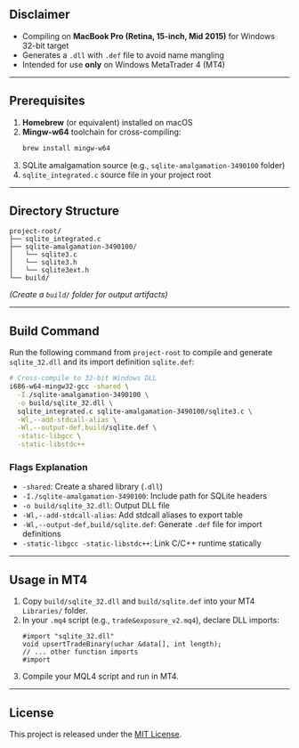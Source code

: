 ## Disclaimer

- Compiling on **MacBook Pro (Retina, 15-inch, Mid 2015)** for Windows 32-bit target
- Generates a `.dll` with `.def` file to avoid name mangling
- Intended for use **only** on Windows MetaTrader 4 (MT4)

---

## Prerequisites

1. **Homebrew** (or equivalent) installed on macOS
2. **Mingw-w64** toolchain for cross-compiling:
   ```sh
   brew install mingw-w64
   ```
3. SQLite amalgamation source (e.g., `sqlite-amalgamation-3490100` folder)
4. `sqlite_integrated.c` source file in your project root

---

## Directory Structure

```text
project-root/
├── sqlite_integrated.c
├── sqlite-amalgamation-3490100/
│   └── sqlite3.c
│   └── sqlite3.h
│   └── sqlite3ext.h
└── build/
```

*(Create a `build/` folder for output artifacts)*

---

## Build Command

Run the following command from `project-root` to compile and generate `sqlite_32.dll` and its import definition `sqlite.def`:

```sh
# Cross-compile to 32-bit Windows DLL
i686-w64-mingw32-gcc -shared \
  -I./sqlite-amalgamation-3490100 \
  -o build/sqlite_32.dll \
  sqlite_integrated.c sqlite-amalgamation-3490100/sqlite3.c \
  -Wl,--add-stdcall-alias \
  -Wl,--output-def,build/sqlite.def \
  -static-libgcc \
  -static-libstdc++
```

### Flags Explanation

- `-shared`: Create a shared library (`.dll`)
- `-I./sqlite-amalgamation-3490100`: Include path for SQLite headers
- `-o build/sqlite_32.dll`: Output DLL file
- `-Wl,--add-stdcall-alias`: Add stdcall aliases to export table
- `-Wl,--output-def,build/sqlite.def`: Generate `.def` file for import definitions
- `-static-libgcc -static-libstdc++`: Link C/C++ runtime statically

---

## Usage in MT4

1. Copy `build/sqlite_32.dll` and `build/sqlite.def` into your MT4 `Libraries/` folder.
2. In your `.mq4` script (e.g., `trade&exposure_v2.mq4`), declare DLL imports:
   ```mql4
   #import "sqlite_32.dll"
   void upsertTradeBinary(uchar &data[], int length);
   // ... other function imports
   #import
   ```
3. Compile your MQL4 script and run in MT4.

---

## License

This project is released under the [MIT License](LICENSE).
